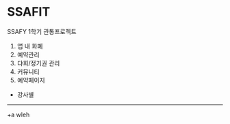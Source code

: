 # SSAFIT

SSAFY 1학기 관통프로젝트


1. 앱 내 화폐
2. 예약관리
3. 댜회/정기권 관리
4. 커뮤니티
5. 예약페이지
  - 강사별
------
+a
wleh
